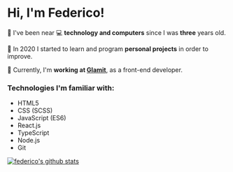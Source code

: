 <h1>Hi, I'm Federico!</h1>

<p align="left">🔷 I've been near 💻 <strong>technology and computers</strong> since I was <strong>three</strong> years old.</p>
<p align="left">🔷 In 2020 I started to learn and program <strong>personal projects</strong> in order to improve.</p>
<p align="left">🔷 Currently, I'm <strong>working at <a target="_blank" rel="noopener noreferrer" href="https://www.glamit.com.ar/">Glamit</a></strong>, as a front-end developer.</p>


<h3>Technologies I'm familiar with:</h3>

- HTML5
- CSS (SCSS)
- JavaScript (ES6)
- React.js
- TypeScript
- Node.js
- Git 
  
[![federico's github stats](https://github-readme-stats.vercel.app/api?username=federicoig&show_icons=true&count_private=true)](https://github.com/anuraghazra/github-readme-stats)

